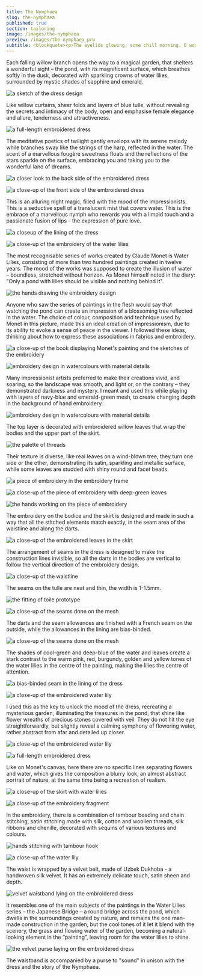 ```yaml
---
title: The Nymphaea
slug: the-nymphaea
published: true
section: tailoring
image: /images/the-nymphaea
preview: /images/the-nymphaea_prw
subtitle: <blockquote><p>The eyelids glowing, some chill morning. O world half-known through the opening, twilit lids. O universal waters like a cloud.</p><cite>W. D. Snodgrass “Les Nymphéas”</cite></blockquote>
---
```


Each falling willow branch opens the way to a magical garden, that shelters a wonderful sight – the pond, with its magnificent surface, which breathes softly in the dusk, decorated with sparkling crowns of water lilies, surrounded by mystic shades of sapphire and emerald.

![a sketch of the dress design](/images/the-nymphaea_1)

Like willow curtains, sheer folds and layers of blue tulle, without revealing the secrets and intimacy of the body, open and emphasise female elegance and allure, tenderness and attractiveness.

![a full-length embroidered dress](/images/the-nymphaea_2)

The meditative poetics of twilight gently envelops with its serene melody while branches sway like the strings of the harp, reflected in the water. The scent of a marvellous fougère sweetness floats and the reflections of the stars sparkle on the surface, embracing you and taking you to the wonderful land of dreams.

![a closer look to the back side of the embroidered dress](/images/the-nymphaea_3)

![a close-up of the front side of the embroidered dress](/images/the-nymphaea_4)

This is an alluring night magic, filled with the mood of the impressionists. This is a seductive spell of a translucent mist that covers water. This is the embrace of a marvellous nymph who rewards you with a limpid touch and a passionate fusion of lips - the expression of pure love.

![a closeup of the lining of the dress](/images/the-nymphaea_5)

![a close-up of the embroidery of the water lilies](/images/the-nymphaea_6)

The most recognisable series of works created by Claude Monet is Water Lilies, consisting of more than two hundred paintings created in twelve years. The mood of the works was supposed to create the illusion of water – boundless, stretched without horizon. As Monet himself noted in the diary: "Only a pond with lilies should be visible and nothing behind it".

![the hands drawing the embroidery design](/images/the-nymphaea_7)

Anyone who saw the series of paintings in the flesh would say that watching the pond can create an impression of a blossoming tree reflected in the water. The choice of colour, composition and technique used by Monet in this picture, made this an ideal creation of impressionism, due to its ability to evoke a sense of peace in the viewer. I followed these ideas, thinking about how to express these associations in fabrics and embroidery.

![a close-up of the book displaying Monet's painting and the sketches of the embroidery](/images/the-nymphaea_8)

![embroidery design in watercolours with material details](/images/the-nymphaea_9)

Many impressionist artists preferred to make their creations vivid, and soaring, so the landscape was smooth, and light or, on the contrary – they demonstrated darkness and mystery. I meant and used this while playing with layers of navy-blue and emerald-green mesh, to create changing depth in the background of hand embroidery.

![embroidery design in watercolours with material details](/images/the-nymphaea_10)

The top layer is decorated with embroidered willow leaves that wrap the bodies and the upper part of the skirt.

![the palette of threads](/images/the-nymphaea_11)

Their texture is diverse, like real leaves on a wind-blown tree, they turn one side or the other, demonstrating its satin, sparkling and metallic surface, while some leaves are studded with shiny round and facet beads.

![a piece of embroidery in the embroidery frame](/images/the-nymphaea_12)

![a close-up of the piece of embroidery with deep-green leaves](/images/the-nymphaea_13)

![the hands working on the piece of embroidery](/images/the-nymphaea_14)

The embroidery on the bodice and the skirt is designed and made in such a way that all the stitched elements match exactly, in the seam area of the waistline and along the darts.

![a close-up of the embroidered leaves in the skirt](/images/the-nymphaea_15)

The arrangement of seams in the dress is designed to make the construction lines invisible, so all the darts in the bodies are vertical to follow the vertical direction of the embroidery design.

![a close-up of the waistline](/images/the-nymphaea_16)

The seams on the tulle are neat and thin, the width is 1-1.5mm.

![the fitting of toile prototype](/images/the-nymphaea_17)

![a close-up of the seams done on the mesh](/images/the-nymphaea_18)

The darts and the seam allowances are finished with a French seam on the outside, while the allowances in the lining are bias-binded.

![a close-up of the seams done on the mesh](/images/the-nymphaea_19)

The shades of cool-green and deep-blue of the water and leaves create a stark contrast to the warm pink, red, burgundy, golden and yellow tones of the water lilies in the centre of the painting, making the lilies the centre of attention.

![a bias-binded seam in the lining of the dress](/images/the-nymphaea_20)

![a close-up of the embroidered water lily](/images/the-nymphaea_21)

I used this as the key to unlock the mood of the dress, recreating a mysterious garden, illuminating the treasures in the pond, that shine like flower wreaths of precious stones covered with veil. They do not hit the eye straightforwardly, but slightly reveal a calming symphony of flowering water, rather abstract from afar and detailed up closer.

![a close-up of the embroidered water lily](/images/the-nymphaea_22)

![a full-length embroidered dress](/images/the-nymphaea_23)

Like on Monet's canvas, here there are no specific lines separating flowers and water, which gives the composition a blurry look, an almost abstract portrait of nature, at the same time being a recreation of realism.

![a close-up of the skirt with water lilies](/images/the-nymphaea_24)

![a close-up of the embroidery fragment](/images/the-nymphaea_24)

In the embroidery, there is a combination of tambour beading and chain stitching, satin stitching made with silk, cotton and woollen threads, silk ribbons and chenille, decorated with sequins of various textures and colours.

![hands stitching with tambour hook](/images/the-nymphaea_25)

![a close-up of the water lily](/images/the-nymphaea_26)

The waist is wrapped by a velvet belt, made of Uzbek Dukhoba - a handwoven silk velvet. It has an extremely delicate touch, satin sheen and depth.

![velvet waistband lying on the embroidered dress](/images/the-nymphaea_27)

It resembles one of the main subjects of the paintings in the Water Lilies series – the Japanese Bridge – a round bridge across the pond, which dwells in the surroundings created by nature, and remains the one man-made construction in the garden, but the cool tones of it let it blend with the scenery, the grass and flowing water of the garden, becoming a natural-looking element in the “painting”, leaving room for the water lilies to shine.

![the velvet purse laying on the embroidered dress](/images/the-nymphaea_28)

The waistband is accompanied by a purse to "sound" in unison with the dress and the story of the Nymphaea.
